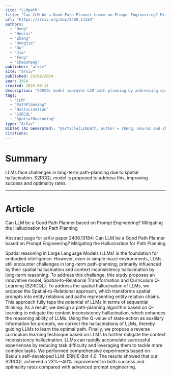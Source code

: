 ```yaml
---
cite: "LLMpath"
title: "Can LLM be a Good Path Planner based on Prompt Engineering? Mitigating the Hallucination for Path Planning"
url: "https://arxiv.org/abs/2408.13184"
authors:
  - "Deng"
  - "Hourui"
  - "Zhang"
  - "Hongjie"
  - "Ou"
  - "Jie"
  - "Feng"
  - "Chaosheng"
publisher: "arxiv"
site: "arxiv"
published: 23/08/2024
year: 2024
created: 2025-06-11
description: "S2RCQL model improves LLM path-planning by addressing spatial hallucination."
tags:
  - "LLM"
  - "PathPlanning"
  - "Hallucination"
  - "S2RCQL"
  - "SpatialReasoning"
type: "ArXiv"
BibTeX (AI Generated): "@article{LLMpath, author = {Deng, Hourui and Zhang, Hongjie and Ou, Jie and Feng, Chaosheng}, title = {Can LLM be a Good Path Planner based on Prompt Engineering? Mitigating the Hallucination for Path Planning}, year = {2024}, journal = {arXiv preprint arXiv:2408.13184}}"
citations:
---
```

# Summary

LLMs face challenges in long-term path-planning due to spatial hallucination. S2RCQL model is proposed to address this, improving success and optimality rates.

----
# Article

Can LLM be a Good Path Planner based on Prompt Engineering? Mitigating the Hallucination for Path Planning

Abstract page for arXiv paper 2408.13184: Can LLM be a Good Path Planner based on Prompt Engineering? Mitigating the Hallucination for Path Planning

Spatial reasoning in Large Language Models (LLMs) is the foundation for embodied intelligence. However, even in simple maze environments, LLMs still encounter challenges in long-term path-planning, primarily influenced by their spatial hallucination and context inconsistency hallucination by long-term reasoning. To address this challenge, this study proposes an innovative model, Spatial-to-Relational Transformation and Curriculum Q-Learning (S2RCQL). To address the spatial hallucination of LLMs, we propose the Spatial-to-Relational approach, which transforms spatial prompts into entity relations and paths representing entity relation chains. This approach fully taps the potential of LLMs in terms of sequential thinking. As a result, we design a path-planning algorithm based on Q-learning to mitigate the context inconsistency hallucination, which enhances the reasoning ability of LLMs. Using the Q-value of state-action as auxiliary information for prompts, we correct the hallucinations of LLMs, thereby guiding LLMs to learn the optimal path. Finally, we propose a reverse curriculum learning technique based on LLMs to further mitigate the context inconsistency hallucination. LLMs can rapidly accumulate successful experiences by reducing task difficulty and leveraging them to tackle more complex tasks. We performed comprehensive experiments based on Baidu's self-developed LLM: ERNIE-Bot 4.0. The results showed that our S2RCQL achieved a 23%--40% improvement in both success and optimality rates compared with advanced prompt engineering.

